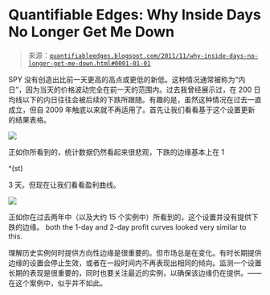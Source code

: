 <!--yml

category: 未分类

date: 2024-05-18 08:54:26

-->

# Quantifiable Edges: Why Inside Days No Longer Get Me Down

> 来源：[`quantifiableedges.blogspot.com/2011/11/why-inside-days-no-longer-get-me-down.html#0001-01-01`](http://quantifiableedges.blogspot.com/2011/11/why-inside-days-no-longer-get-me-down.html#0001-01-01)

SPY 没有创造出比前一天更高的高点或更低的新低。这种情况通常被称为“内日”，因为当天的价格波动完全在前一天的范围内。过去我曾经展示过，在 200 日均线以下的内日往往会被后续的下跌所跟随。有趣的是，虽然这种情况在过去一直成立，但自 2009 年触底以来就不再适用了。首先让我们看看基于这个设置更新的结果表格。

![](https://blogger.googleusercontent.com/img/b/R29vZ2xl/AVvXsEgQifPB7RYZX7-Y_VMChLoE-dylXBsaal55xwoB1QDz2PQH0l0TM2meQcb0m6Kv8cko3S3auTZpnIxLOLHvV4bwt4dJJ6cEX4efz5S6HgtiSOgdVBrznqmHoqDDcbPjXGpg2oVvroYDYu4G/s1600/2011-11-07+png1.png)

正如你所看到的，统计数据仍然看起来很悲观，下跌的边缘基本上在 1

^(st)

3 天。但现在让我们看看盈利曲线。

![](https://blogger.googleusercontent.com/img/b/R29vZ2xl/AVvXsEjUgc65PI7D2873hvX-v6F8D6X-BbOcf4eUIbs2z1oDmyf9hB8J1_v1ix3HZ9QZplSxs0HjSKoakJBTHO9qYQvw7Kv8DHthENapX0UTweY113ltqlPs_DFeAZ3igKfRdEubO_1lrA65k-ys/s1600/2011-11-07+png2.png)

正如你在过去两年中（以及大约 15 个实例中）所看到的，这个设置并没有提供下跌的边缘。 both the 1-day and 2-day profit curves looked very similar to this.

理解历史实例何时提供方向性边缘是很重要的。但市场总是在变化。有时长期提供边缘的设置会停止生效，或者在一段时间内不再表现出相同的倾向。监测一个设置长期的表现是很重要的，同时也要关注最近的实例，以确保该边缘仍在提供。——在这个案例中，似乎并不如此。

